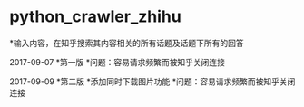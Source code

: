 # python_crawler_zhihu
*输入内容，在知乎搜索其内容相关的所有话题及话题下所有的回答

2017-09-07
*第一版
*问题：容易请求频繁而被知乎关闭连接

2017-09-09
*第二版
*添加同时下载图片功能
*问题：容易请求频繁而被知乎关闭连接
